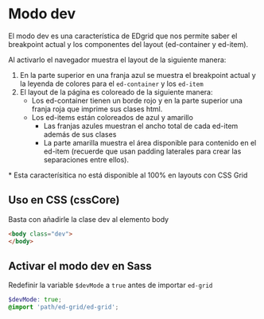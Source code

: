# Modo dev

El modo dev es una característica de EDgrid que nos permite saber el breakpoint actual y los componentes del layout (ed-container y ed-item).

Al activarlo el navegador muestra el layout de la siguiente manera:

1. En la parte superior en una franja azul se muestra el breakpoint actual y la leyenda de colores para el `ed-container` y los `ed-item`
2. El layout de la página es coloreado de la siguiente manera:
    * Los ed-container tienen un borde rojo y en la parte superior una franja roja que imprime sus clases html.
    * Los ed-items están coloreados de azul y amarillo
        - Las franjas azules muestran el ancho total de cada ed-item además de sus clases
        - La parte amarilla muestra el área disponible para contenido en el ed-item (recuerde que usan padding laterales para crear las separaciones entre ellos).
        
<p class="small">* Esta caracterísitica no está disponible al 100% en layouts con CSS Grid</p>

## Uso en CSS (cssCore)

Basta con añadirle la clase dev al elemento body
```html
<body class="dev">
</body>
```

## Activar el modo dev en Sass

Redefinir la variable `$devMode` a `true` antes de importar `ed-grid`
```scss
$devMode: true;
@import 'path/ed-grid/ed-grid';
```

